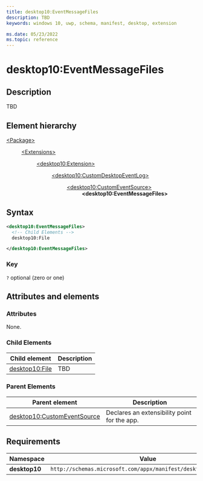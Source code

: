 ```yaml
---
title: desktop10:EventMessageFiles
description: TBD
keywords: windows 10, uwp, schema, manifest, desktop, extension

ms.date: 05/23/2022
ms.topic: reference
---
```


# desktop10:EventMessageFiles

## Description

TBD

## Element hierarchy

<dl>
<dt><a href="element-package.md">&lt;Package&gt;</a></dt>
<dd>
<dl>
<dt><a href="element-extensions.md">&lt;Extensions&gt;</a></dt>
<dd>
<dl>
<dt><a href="element-desktop10-extension.md">&lt;desktop10:Extension&gt;</a></dt>
<dd>
<dl>
<dt><a href="element-desktop10-customdesktopeventlog.md">&lt;desktop10:CustomDesktopEventLog&gt;</a></dt>
<dd>
<dl>
<dt><a href="element-desktop10-customeventsource.md">&lt;desktop10:CustomEventSource&gt;</a></dt>
<dd><strong>&lt;desktop10:EventMessageFiles&gt;</strong></dd>
</dd>
</dl>
</dd>
</dl>
</dd>
</dl>
</dd>
</dl>
</dd>
</dl>

## Syntax

```xml
<desktop10:EventMessageFiles>
  <!-- Child Elements -->
  desktop10:File

</desktop10:EventMessageFiles>
```

### Key

`?` optional (zero or one)

## Attributes and elements

### Attributes

None.

### Child Elements

| Child element | Description |
|-|-|
| [desktop10:File](element-desktop10-file.md) | TBD |

### Parent Elements

| Parent element | Description |
|-|-|
| [desktop10:CustomEventSource](element-desktop10-customeventsource.md) | Declares an extensibility point for the app. |

## Requirements

| Namespace | Value |
|-|-|
| **desktop10** | `http://schemas.microsoft.com/appx/manifest/desktop/windows10/10` |